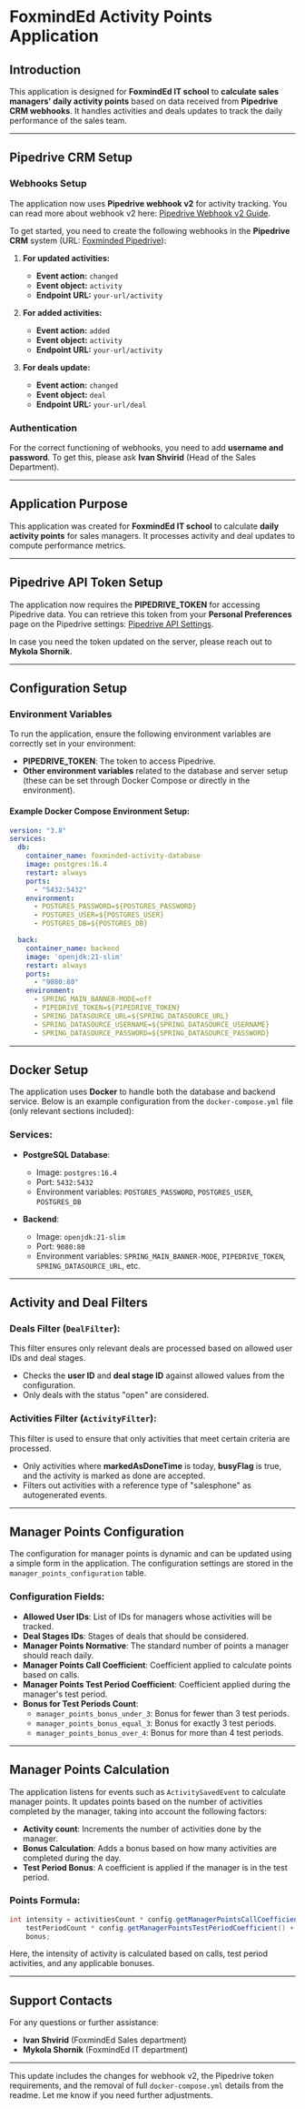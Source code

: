 # FoxmindEd Activity Points Application

## Introduction
This application is designed for **FoxmindEd IT school** to **calculate sales managers' daily activity points** based on data received from **Pipedrive CRM webhooks**. It handles activities and deals updates to track the daily performance of the sales team.

---

## Pipedrive CRM Setup

### Webhooks Setup
The application now uses **Pipedrive webhook v2** for activity tracking. You can read more about webhook v2 here: [Pipedrive Webhook v2 Guide](https://pipedrive.readme.io/docs/guide-for-webhooks-v2).

To get started, you need to create the following webhooks in the **Pipedrive CRM** system (URL: [Foxminded Pipedrive](https://foxminded.pipedrive.com/)):

1. **For updated activities:**
    - **Event action:** `changed`
    - **Event object:** `activity`
    - **Endpoint URL:** `your-url/activity`

2. **For added activities:**
    - **Event action:** `added`
    - **Event object:** `activity`
    - **Endpoint URL:** `your-url/activity`

3. **For deals update:**
    - **Event action:** `changed`
    - **Event object:** `deal`
    - **Endpoint URL:** `your-url/deal`

### Authentication
For the correct functioning of webhooks, you need to add **username and password**. To get this, please ask **Ivan Shvirid** (Head of the Sales Department).

---

## Application Purpose
This application was created for **FoxmindEd IT school** to calculate **daily activity points** for sales managers. It processes activity and deal updates to compute performance metrics.

---

## Pipedrive API Token Setup

The application now requires the **PIPEDRIVE_TOKEN** for accessing Pipedrive data. You can retrieve this token from your **Personal Preferences** page on the Pipedrive settings: [Pipedrive API Settings](https://foxminded.pipedrive.com/settings/api).

In case you need the token updated on the server, please reach out to **Mykola Shornik**.

---

## Configuration Setup

### Environment Variables

To run the application, ensure the following environment variables are correctly set in your environment:

- **PIPEDRIVE_TOKEN**: The token to access Pipedrive.
- **Other environment variables** related to the database and server setup (these can be set through Docker Compose or directly in the environment).

#### Example Docker Compose Environment Setup:

```yaml
version: "3.8"
services:
  db:
    container_name: foxminded-activity-database
    image: postgres:16.4
    restart: always
    ports:
      - "5432:5432"
    environment:
      - POSTGRES_PASSWORD=${POSTGRES_PASSWORD}
      - POSTGRES_USER=${POSTGRES_USER}
      - POSTGRES_DB=${POSTGRES_DB}

  back:
    container_name: backend
    image: 'openjdk:21-slim'
    restart: always
    ports:
      - "9080:80"
    environment:
      - SPRING_MAIN_BANNER-MODE=off
      - PIPEDRIVE_TOKEN=${PIPEDRIVE_TOKEN}
      - SPRING_DATASOURCE_URL=${SPRING_DATASOURCE_URL}
      - SPRING_DATASOURCE_USERNAME=${SPRING_DATASOURCE_USERNAME}
      - SPRING_DATASOURCE_PASSWORD=${SPRING_DATASOURCE_PASSWORD}
```

---

## Docker Setup

The application uses **Docker** to handle both the database and backend service. Below is an example configuration from the `docker-compose.yml` file (only relevant sections included):

### Services:

- **PostgreSQL Database**:
    - Image: `postgres:16.4`
    - Port: `5432:5432`
    - Environment variables: `POSTGRES_PASSWORD`, `POSTGRES_USER`, `POSTGRES_DB`

- **Backend**:
    - Image: `openjdk:21-slim`
    - Port: `9080:80`
    - Environment variables: `SPRING_MAIN_BANNER-MODE`, `PIPEDRIVE_TOKEN`, `SPRING_DATASOURCE_URL`, etc.

---

## Activity and Deal Filters

### Deals Filter (`DealFilter`):
This filter ensures only relevant deals are processed based on allowed user IDs and deal stages.

- Checks the **user ID** and **deal stage ID** against allowed values from the configuration.
- Only deals with the status "open" are considered.

### Activities Filter (`ActivityFilter`):
This filter is used to ensure that only activities that meet certain criteria are processed.

- Only activities where **markedAsDoneTime** is today, **busyFlag** is true, and the activity is marked as done are accepted.
- Filters out activities with a reference type of "salesphone" as autogenerated events.

---

## Manager Points Configuration

The configuration for manager points is dynamic and can be updated using a simple form in the application. The configuration settings are stored in the `manager_points_configuration` table.

### Configuration Fields:
- **Allowed User IDs**: List of IDs for managers whose activities will be tracked.
- **Deal Stages IDs**: Stages of deals that should be considered.
- **Manager Points Normative**: The standard number of points a manager should reach daily.
- **Manager Points Call Coefficient**: Coefficient applied to calculate points based on calls.
- **Manager Points Test Period Coefficient**: Coefficient applied during the manager's test period.
- **Bonus for Test Periods Count**:
    - `manager_points_bonus_under_3`: Bonus for fewer than 3 test periods.
    - `manager_points_bonus_equal_3`: Bonus for exactly 3 test periods.
    - `manager_points_bonus_over_4`: Bonus for more than 4 test periods.

---

## Manager Points Calculation

The application listens for events such as `ActivitySavedEvent` to calculate manager points. It updates points based on the number of activities completed by the manager, taking into account the following factors:

- **Activity count**: Increments the number of activities done by the manager.
- **Bonus Calculation**: Adds a bonus based on how many activities are completed during the day.
- **Test Period Bonus**: A coefficient is applied if the manager is in the test period.

### Points Formula:

```java
int intensity = activitiesCount * config.getManagerPointsCallCoefficient() +
    testPeriodCount * config.getManagerPointsTestPeriodCoefficient() +
    bonus;
```

Here, the intensity of activity is calculated based on calls, test period activities, and any applicable bonuses.

---

## Support Contacts

For any questions or further assistance:
- **Ivan Shvirid** (FoxmindEd Sales department)
- **Mykola Shornik** (FoxmindEd IT department)

---

This update includes the changes for webhook v2, the Pipedrive token requirements, and the removal of full `docker-compose.yml` details from the readme. Let me know if you need further adjustments.